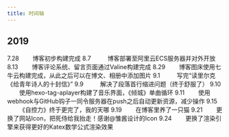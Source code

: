 ```yaml
---
title: 时间轴
---
```


## 2019
7.28 &#8194;&#8194;&#8194;&#8194;博客初步构建完成
8.7  &#8194;&#8194;&#8194;&#8194;&#8194;博客部署至阿里云ECS服务器并对外开放
8.13 &#8194;&#8194;&#8194;&#8194;博客评论系统、留言页面通过Valine构建完成
8.29 &#8194;&#8194;&#8194;&#8194;博客图床使用七牛云构建完成，从此之后可以在博文、相册中添加图片
9.1  &#8194;&#8194;&#8194;&#8194;&#8194;写完“读里尔克《给青年诗人的十封信》”
9.9   &#8194;&#8194;&#8194;&#8194;&#8194;解决了段落首行缩进问题（终于舒服了）
9.10 &#8194;&#8194;&#8194;&#8194;使用hexo-tag-aplayer构建了音乐界面，《倾城》单曲循环
9.11 &#8194;&#8194;&#8194;&#8194;使用webhook与GitHub钩子一同令服务器在push之后自动更新资源，减少操作
9.15 &#8194;&#8194;&#8194;&#8194;《自控力》终于更完了，我的天哪
9.19 &#8194;&#8194;&#8194;&#8194;在博客里养了一只猫
9.21 &#8194;&#8194;&#8194;&#8194;更换了网站Icon，把死侍给我抬走！感谢@雏酱设计的Icon
9.24 &#8194;&#8194;&#8194;&#8194;更换了渲染引擎来获得更好的Katex数学公式渲染效果
